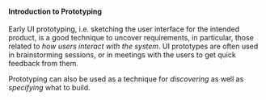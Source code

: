<link rel="stylesheet" href="{{baseUrl}}/css/textbook.css">

<div class="website-content">

#### Introduction to Prototyping

<div id="main">

<tip-box type="primary">
<include src="../../../common/definitions.md#def-prototyping" />
</tip-box>

Early UI prototyping, i.e. sketching the user interface for the intended product, is a good technique to uncover requirements, in particular, those related to _how users interact with the system_. UI prototypes are often used in brainstorming sessions, or in meetings with the users to get quick feedback from them.

<include src="./prototypeExamples.md" />

<p/>

<tip-box type="info">

Prototyping can also be used as a technique for _discovering_ as well as _specifying_ what to build.

</tip-box>

<!-- extras ------------------------------------------------------------------------------------ -->

<panel header=":paperclip: Extras" expandable type="seamless" expanded>

  <panel header=":mortar_board: Learning Outcomes" expandable type="seamless">
    <include src="exercises.md" />
  </panel>

  <panel header=":package: Resources" expandable type="seamless">
    <include src="resources.md" />
  </panel>

  <panel header=":laughing: Humor" expandable type="seamless">
    <include src="humor.md" />
  </panel>

</panel>

</div>
</div>
